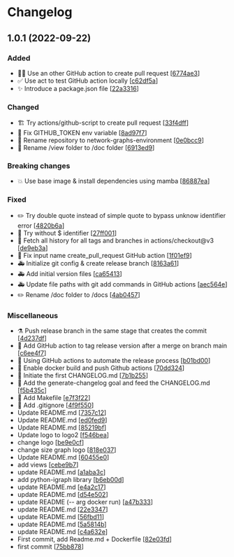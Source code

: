 # Changelog

<a name="1.0.1"></a>
## 1.0.1 (2022-09-22)

### Added

- 👷‍♂️ Use an other GitHub action to create pull request [[6774ae3](https://github.com/nielsborie/network-graphs-environment/commit/6774ae3febe07c8cf1a638c77fd89f9d7b93c36c)]
- ✅ Use act to test GitHub action locally [[c62df5a](https://github.com/nielsborie/network-graphs-environment/commit/c62df5a199a1a9cdbb35880f97d2459f06fe6d7a)]
- ✨ Introduce a package.json file [[22a3316](https://github.com/nielsborie/network-graphs-environment/commit/22a3316aa01e69a011cd2d594cd249d47b7c4f68)]

### Changed

- 🏗️ Try actions/github-script to create pull request [[33f4dff](https://github.com/nielsborie/network-graphs-environment/commit/33f4dff1a7ef7a1a0d0159e1429ee184c60c81c7)]
- 🚨 Fix GITHUB_TOKEN env variable [[8ad97f7](https://github.com/nielsborie/network-graphs-environment/commit/8ad97f787bc0c8f90a8d3062500cb4e994f5abd7)]
- 🚚 Rename repository to network-graphs-environment [[0e0bcc9](https://github.com/nielsborie/network-graphs-environment/commit/0e0bcc938ab37590d7bb0bffc5a6c40fe4474f82)]
- 🚚 Rename /view folder to /doc folder [[6913ed9](https://github.com/nielsborie/network-graphs-environment/commit/6913ed983488ace356cc9015b57e87392ee82bec)]

### Breaking changes

- 💥 Use base image &amp; install dependencies using mamba [[86887ea](https://github.com/nielsborie/network-graphs-environment/commit/86887ea71726b258fbb709e35066c98b5e141758)]

### Fixed

- ✏️ Try double quote instead of simple quote to bypass unknow identifier error [[4820b6a](https://github.com/nielsborie/network-graphs-environment/commit/4820b6ab89686f51857836f516472980ac469f1a)]
- 🐛 Try without $ identifier [[27ff001](https://github.com/nielsborie/network-graphs-environment/commit/27ff0018162a171e5a4914c1285cd7acd8077453)]
- 💚 Fetch all history for all tags and branches in actions/checkout@v3 [[de9eb3a](https://github.com/nielsborie/network-graphs-environment/commit/de9eb3a93a653618e3fff8cf8137bc5d63408e19)]
- 🐛 Fix input name create_pull_request GitHub action [[1f01ef9](https://github.com/nielsborie/network-graphs-environment/commit/1f01ef96cf5e8493d7ad95d299c92dcfaf925735)]
- 🚑 Initialize git config &amp; create release branch [[8163a61](https://github.com/nielsborie/network-graphs-environment/commit/8163a613bde0fdb45ff8ba7fa20819113c8538f1)]
- 🚑 Add initial version files [[ca65413](https://github.com/nielsborie/network-graphs-environment/commit/ca654138ef2de283edd911cae690910ee0e47119)]
- 🚑 Update file paths with git add commands in GitHub actions [[aec564e](https://github.com/nielsborie/network-graphs-environment/commit/aec564ea1e0eb10bbe38fcdc0bbdf3003bb67af3)]
- ✏️ Rename /doc folder to /docs [[4ab0457](https://github.com/nielsborie/network-graphs-environment/commit/4ab04570cf4d6d42839ac0149373325d0c0292b8)]

### Miscellaneous

- ⚗️ Push release branch in the same stage that creates the commit [[4d237df](https://github.com/nielsborie/network-graphs-environment/commit/4d237df3d5463fec23ea6094b3be8acd1260a973)]
- 🧱 Add GitHub action to tag release version after a merge on branch main [[c6ee4f7](https://github.com/nielsborie/network-graphs-environment/commit/c6ee4f79c3c67145e09e6e9552adca7b347d6226)]
- 🧱 Using GitHub actions to automate the release process [[b01bd00](https://github.com/nielsborie/network-graphs-environment/commit/b01bd003387454f9ff81529720166f5a55753e38)]
- 🚀 Enable docker build and push Github actions [[70dd324](https://github.com/nielsborie/network-graphs-environment/commit/70dd3243bb114a044be1a823258ee78306c94447)]
- 📝 Initiate the first CHANGELOG.md [[7b1b255](https://github.com/nielsborie/network-graphs-environment/commit/7b1b25533005db98b39c8e75142b7436f0cfb7d6)]
- 🔨 Add the generate-changelog goal and feed the CHANGELOG.md [[f5b435c](https://github.com/nielsborie/network-graphs-environment/commit/f5b435c74099a7b0b08e7bb1548f2cfcf23f52cb)]
- 🔨 Add Makefile [[e7f3f22](https://github.com/nielsborie/network-graphs-environment/commit/e7f3f224f0b48c00fc1a17691e883892e441474d)]
- 🙈 Add .gitignore [[4f9f550](https://github.com/nielsborie/network-graphs-environment/commit/4f9f5500c3284c6ee42d5f62296000d26fe243e0)]
-  Update README.md [[7357c12](https://github.com/nielsborie/network-graphs-environment/commit/7357c124d11aca625c4b15cf35c387ccb6594261)]
-  Update README.md [[ed0fed9](https://github.com/nielsborie/network-graphs-environment/commit/ed0fed903b0d5e29b2a48162385fc6933ec78798)]
-  Update README.md [[85219bf](https://github.com/nielsborie/network-graphs-environment/commit/85219bf0738d2e22e6a59dee54f3e55068c5d711)]
-  Update logo to logo2 [[f546bea](https://github.com/nielsborie/network-graphs-environment/commit/f546bea7bc9ce540b56b21dee81d578475401012)]
-  change logo [[be9e0cf](https://github.com/nielsborie/network-graphs-environment/commit/be9e0cff91ce1961111d25e421fe3ad5760c659f)]
-  change size graph logo [[818e037](https://github.com/nielsborie/network-graphs-environment/commit/818e0379fda5e27b3fbd15d761545662ed28a872)]
-  Update README.md [[60455e0](https://github.com/nielsborie/network-graphs-environment/commit/60455e02c7de729cfb5fb89e9a2e46de2bc893dd)]
-  add views [[cebe9b7](https://github.com/nielsborie/network-graphs-environment/commit/cebe9b78ebfbf731c77f6cc23150976dd71334c4)]
-  update README.md [[a1aba3c](https://github.com/nielsborie/network-graphs-environment/commit/a1aba3c3354fbb540325882a0f106fbafceb07a9)]
-  add python-igraph library [[b6eb00d](https://github.com/nielsborie/network-graphs-environment/commit/b6eb00dd835a6ae40badf90949b704e5b915477a)]
-  update README.md [[e4a2c17](https://github.com/nielsborie/network-graphs-environment/commit/e4a2c170626646d26ee853df9a79d3dfcabe1208)]
-  update README.md [[d54e502](https://github.com/nielsborie/network-graphs-environment/commit/d54e50280f4ae22e455ac4933b2f4c79f0bbab75)]
-  update README (-- arg docker run) [[a47b333](https://github.com/nielsborie/network-graphs-environment/commit/a47b33382477e59358caa09aa335f53a2acde14f)]
-  update README.md [[22e3347](https://github.com/nielsborie/network-graphs-environment/commit/22e33478ab79200fbde4e11c2fea02f381c10311)]
-  update README.md [[56fbd11](https://github.com/nielsborie/network-graphs-environment/commit/56fbd1114491699c9df1d0a774eabd98106132be)]
-  update README.md [[5a5814b](https://github.com/nielsborie/network-graphs-environment/commit/5a5814bd59d8a4511778ef22006acd4048118beb)]
-  update README.md [[c4a632e](https://github.com/nielsborie/network-graphs-environment/commit/c4a632e82709853286927415ad16825e725cc02f)]
-  First commit, add Readme.md + Dockerfile [[82e03fd](https://github.com/nielsborie/network-graphs-environment/commit/82e03fd57a9beab41bfb28dcc7faba4b64c80cdc)]
-  first commit [[75bb878](https://github.com/nielsborie/network-graphs-environment/commit/75bb8788e87e30b0434f6058e3f2240ff820899d)]


